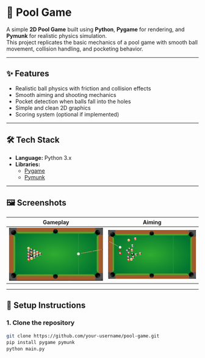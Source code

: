 # 🎱 Pool Game

A simple **2D Pool Game** built using **Python**, **Pygame** for rendering, and **Pymunk** for realistic physics simulation.  
This project replicates the basic mechanics of a pool game with smooth ball movement, collision handling, and pocketing behavior.

---

## ✨ Features

- Realistic ball physics with friction and collision effects
- Smooth aiming and shooting mechanics
- Pocket detection when balls fall into the holes
- Simple and clean 2D graphics
- Scoring system (optional if implemented)

---

## 🛠️ Tech Stack

- **Language:** Python 3.x
- **Libraries:** 
  - [Pygame](https://www.pygame.org/news)
  - [Pymunk](http://www.pymunk.org/en/latest/)

---

## 🖼️ Screenshots

| Gameplay | Aiming |
| :---: | :---: |
| ![Gameplay](assets/ss/game.png) | ![Aiming](assets/ss/hitting.png) |

---

## 🚀 Setup Instructions

### 1. Clone the repository

```bash
git clone https://github.com/your-username/pool-game.git
pip install pygame pymunk
python main.py
